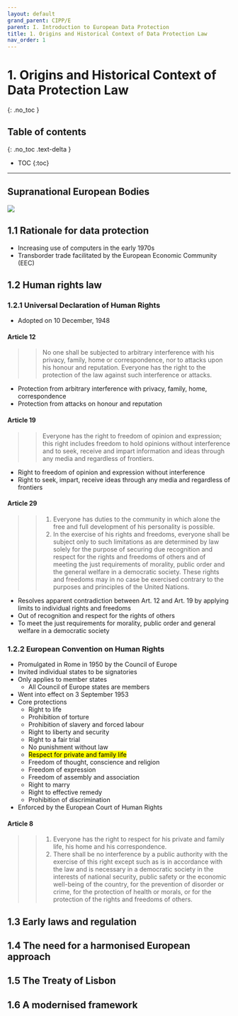 ```yaml
---
layout: default
grand_parent: CIPP/E
parent: I. Introduction to European Data Protection
title: 1. Origins and Historical Context of Data Protection Law
nav_order: 1
---
```


# 1. Origins and Historical Context of Data Protection Law
{: .no_toc }

## Table of contents
{: .no_toc .text-delta }

- TOC
{:toc}
---

## Supranational European Bodies
<img src="https://upload.wikimedia.org/wikipedia/commons/6/6a/Supranational_European_Bodies.svg?sanitize=true">

## 1.1 Rationale for data protection
- Increasing use of computers in the early 1970s
- Transborder trade facilitated by the European Economic Community (EEC)

## 1.2 Human rights law
### 1.2.1 Universal Declaration of Human Rights
* Adopted on 10 December, 1948
#### Article 12
>> No one shall be subjected to arbitrary interference with his privacy, family, home or correspondence, nor to attacks upon his honour and reputation. Everyone has the right to the protection of the law against such interference or attacks.
* Protection from arbitrary interference with privacy, family, home, correspondence
* Protection from attacks on honour and reputation
#### Article 19
>> Everyone has the right to freedom of opinion and expression; this right includes freedom to hold opinions without interference and to seek, receive and impart information and ideas through any media and regardless of frontiers.
* Right to freedom of opinion and expression without interference
* Right to seek, impart, receive ideas through any media and regardless of frontiers
#### Article 29 
>> 1. Everyone has duties to the community in which alone the free and full development of his personality is possible.
>> 2. In the exercise of his rights and freedoms, everyone shall be subject only to such limitations as are determined by law solely for the purpose of securing due recognition and respect for the rights and freedoms of others and of meeting the just requirements of morality, public order and the general welfare in a democratic society.
>> These rights and freedoms may in no case be exercised contrary to the purposes and principles of the United Nations.
* Resolves apparent contradiction between Art. 12 and Art. 19 by applying limits to individual rights and freedoms
* Out of recognition and respect for the rights of others
* To meet the just requirements for morality, public order and general welfare in a democratic society  

### 1.2.2 European Convention on Human Rights
* Promulgated in Rome in 1950 by the Council of Europe
* Invited individual states to be signatories
* Only applies to member states
	- All Council of Europe states are members
* Went into effect on 3 September 1953
* Core protections
	- Right to life
	- Prohibition of torture
	- Prohibition of slavery and forced labour
	- Right to liberty and security
	- Right to a fair trial
	- No punishment without law
	- <mark>Respect for private and family life</mark>
	- Freedom of thought, conscience and religion
	- Freedom of expression
	- Freedom of assembly and association
	- Right to marry
	- Right to effective remedy
	- Prohibition of discrimination
* Enforced by the European Court of Human Rights
#### Article 8
>> 1. Everyone has the right to respect for his private and family
life, his home and his correspondence.
>> 2. There shall be no interference by a public authority with the
exercise of this right except such as is in accordance with the
law and is necessary in a democratic society in the interests of
national security, public safety or the economic well-being of the
country, for the prevention of disorder or crime, for the protection
of health or morals, or for the protection of the rights and freedoms
of others.

## 1.3 Early laws and regulation
## 1.4 The need for a harmonised European approach
## 1.5 The Treaty of Lisbon
## 1.6 A modernised framework


